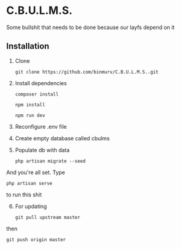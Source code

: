 # C.B.U.L.M.S.
Some bullshit that needs to be done because our layfs depend on it
## Installation
1. Clone

    ``` git clone https://github.com/binmurv/C.B.U.L.M.S..git ```
    
2. Install dependencies
 
    ``` composer install ```

    ``` npm install ```
    
    ``` npm run dev ```

3. Reconfigure .env file    
4. Create empty database called cbulms
5. Populate db with data

    ``` php artisan migrate --seed ```
    
And you're all set. Type

   ``` php artisan serve ```
    
to run this shit

6. For updating

   ```git pull upstream master ```
   
  then
  
   ``` git push origin master ```
